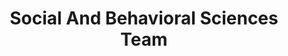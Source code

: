 ---
# This topic lives at
# https://digital.gov/topics/social-and-behavioral-sciences-team

# Topic Title
title: "Social And Behavioral Sciences Team"

# description — keep it short and clear
# summary: ""

# Weight
weight: 1

# For more information on managing topics,
# see https://github.com/GSA/digitalgov.gov/wiki/topics
---